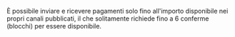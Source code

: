 È possibile inviare e ricevere pagamenti solo fino all'importo disponibile nei propri canali pubblicati, il che solitamente richiede fino a 6 conferme (blocchi) per essere disponibile.
